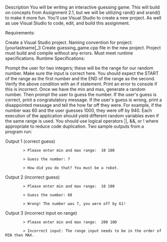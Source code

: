 Description
You will be writing an interactive guessing game. This will build on concepts from Assignment 2.1, but we will be utilizing rand() and srand() to make it more fun. You'll use Visual Studio to create a new project. As well as use Visual Studio to code, edit, and build this assignment.

Requirements:

Create a Visual Studio project. Naming convention for project: [yourlastname]_3
Create guessing_game.cpp file in the new project.
Project must build and compile without any errors.
Must meet runtime specifications.
Runtime Specifications:

Prompt the user for two integers; these will be the range for our random number.
Make sure the input is correct here. You should expect the START of the range as the first number and the END of the range as the second.
Verify the above condition with an if statement. Print an error to console if this is incorrect.
Once we have the min and max, generate a random number. Then prompt the user to guess the number.
If the user's guess is correct, print a congratulatory message.
If the user's guess is wrong, print a disappointed message and tell the how far off they were. For example, if the number was 60 and the user guesses 1000, they were off by 940.
Each execution of the application should yield different random variables even if the same range is used.
You should use logical operators ||, &&, or ! where appropriate to reduce code duplication.
Two sample outputs from a program run:

Output 1 (correct guess)

            > Please enter min and max range:  10 100

            > Guess the number: 7

            > How did you do that? You must be a robot.

Output 2 (incorrect guess)

            > Please enter min and max range:  10 100

            > Guess the number: 68

            > Wrong! The number was 7, you were off by 61!

Output 3 (incorrect input on range)

            > Please enter min and max range:  200 100

            > Incorrect input: The range input needs to be in the order of MIN then MAX.

